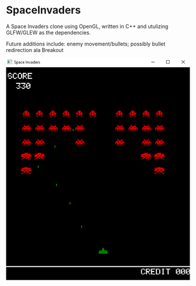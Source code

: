 # SpaceInvaders

A Space Invaders clone using OpenGL, written in C++ and utulizing GLFW/GLEW as the dependencies.

Future additions include: enemy movement/bullets; possibly bullet redirection ala Breakout

![Gameplay:](SpaceInvaders.gif)
